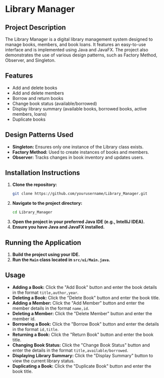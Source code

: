 # Library Manager

## Project Description
The Library Manager is a digital library management system designed to manage books, members, and book loans. It features an easy-to-use interface and is implemented using Java and JavaFX. The project also demonstrates the use of various design patterns, such as Factory Method, Observer, and Singleton.

## Features
- Add and delete books
- Add and delete members
- Borrow and return books
- Change book status (available/borrowed)
- Display library summary (available books, borrowed books, active members, loans)
- Duplicate books

## Design Patterns Used
- **Singleton:** Ensures only one instance of the Library class exists.
- **Factory Method:** Used to create instances of books and members.
- **Observer:** Tracks changes in book inventory and updates users.

## Installation Instructions
1. **Clone the repository:**
    ```bash
    git clone https://github.com/yourusername/Library_Manager.git
    ```
2. **Navigate to the project directory:**
    ```bash
    cd Library_Manager
    ```
3. **Open the project in your preferred Java IDE (e.g., IntelliJ IDEA).**
4. **Ensure you have Java and JavaFX installed.**

## Running the Application
1. **Build the project using your IDE.**
2. **Run the `Main` class located in `src/ui/Main.java`.**

## Usage
- **Adding a Book:** Click the "Add Book" button and enter the book details in the format `title,author,year`.
- **Deleting a Book:** Click the "Delete Book" button and enter the book title.
- **Adding a Member:** Click the "Add Member" button and enter the member details in the format `name,id`.
- **Deleting a Member:** Click the "Delete Member" button and enter the member id.
- **Borrowing a Book:** Click the "Borrow Book" button and enter the details in the format `id,title`.
- **Returning a Book:** Click the "Return Book" button and enter the book title.
- **Changing Book Status:** Click the "Change Book Status" button and enter the details in the format `title,available/borrowed`.
- **Displaying Library Summary:** Click the "Display Summary" button to view the current library status.
- **Duplicating a Book:** Click the "Duplicate Book" button and enter the book title.

